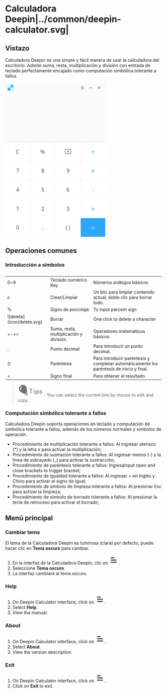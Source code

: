 # Calculadora Deepin|../common/deepin-calculator.svg|

## Vistazo

Calculadora Deepin es una simple y fácil manera de usar la calculadora del escritorio. Admite suma, resta, multiplicación y división con entrada de teclado perfectamente encajado como computación simbólica tolerante a fallos.

![0|calculator](jpg/calculator.jpg)

## Operaciones comunes

### Introducción a símbolos

<table class="block1">
    <caption></caption>
    <tbody>
        <tr>
            <td>0~9</td>
            <td>Teclado numérico Key</td>
            <td>Números arábigos básicos</td>
        </tr>
        <tr>
            <td>c</td>
            <td>Clear/Limpiar</td>
            <td>Un blic para limpiar contenido actual, doble clic para borrar todo.</td>
        </tr>
    	<tr>
            <td>%</td>
            <td>Signo de porcntaje</td>
            <td>To input percent sign</td>
        </tr>
    	<tr>
            <td>![delete](icon/delete.svg)</td>
            <td>Borrar</td>
            <td>One click to delete a character</td>
        </tr>
    	<tr>
            <td>+-×÷</td>
            <td>Suma, resta, multiplicación y división</td>
            <td>Operadores matemáticos básicos.</td>
        </tr>
        <tr>
            <td>.</td>
            <td>Punto decimal</td>
            <td>Para introducir un punto decimal.</td>
        </tr>
        <tr>
            <td>()</td>
            <td>Paréntesis</td>
            <td>Para introducir paréntesis y completar automáticamente los paréntesis de inicio y final.</td>
        </tr>
        <tr>
            <td>=</td>
            <td>Signo final</td>
            <td>Para obtener el resultado</td>
        </tr>
    </tbody>
</table>

> ![tips](icon/tips.svg): You can select the current line by mouse to edit and copy.

### Computación simbólica tolerante a fallos

Calculadora Deepin soporta operaciones en teclado y computación de simbólica tolerante a fallos, además de los números normales y símbolos de operación.

- Procedimiento de multiplicación tolerante a fallos: Al ingresar aterisco (\*) y la letra x para activar la multiplicación;
- Procedimiento de sustración tolerante a fallos: Al ingresar menos (-) y la línea de subrayado (\_) para activar la sustracción;
- Procedimiento de paréntesis tolerante a fallos: IngresaInput open and close brackets to trigger bracket;
- Procedimiento de igualdad tolerante a fallos: Al ingresar = en Inglés y Chino para activar el signo de igual;
- Procedimiento de símbolo de limpieza tolerante a fallos: Al presionar Esc para activar la limpieza;
- Procedimiento de símbolo de borrado tolerante a fallos: Al presionar la tecla de retroceso para activar el borrado;


## Menú principal

### Cambiar tema

El tema de la Calculadora Deepin es luminosa (clara) por defecto, puede hacer clic en **Tema oscuro** para cambiar.

1. En la interfaz de la Calculadora Deepin, clic en ![main_menu](icon/main_menu.svg).
2. Seleccione **Tema oscuro**.
3. La interfaz cambiará al tema oscuro.

### Help

1. On Deepin Calculator interface, click on ![main_menu](icon/main_menu.svg).
2. Select **Help**.
3. View the manual.

### About

1. On Deepin Calculator interface, click on ![main_menu](icon/main_menu.svg).
2. Select **About**.
3. View the version description.

### Exit

1. On Deepin Calculator interface, click on ![main_menu](icon/main_menu.svg).
2. Click on **Exit** to exit.

